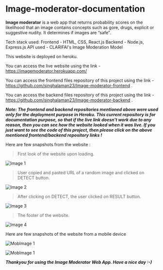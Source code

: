 # Image-moderator-documentation
**Image moderator** is a web app that returns probability scores on the likelihood that an image contains concepts such as gore, drugs, explicit or suggestive nudity. It determines if images are “safe".

Tech stack used:
Frontend - HTML, CSS, React.js
Backend - Node.js, Express.js
API used - CLARIFAI's Image Moderation Model

This website is deployed on heroku. 

You can access the live website using the link - https://imagemoderator.herokuapp.com/

You can access the frontend files repository of this project using the link - https://github.com/singhalaman23/Image-moderator-frontend .

You can access the backend files repository of this project using the link - https://github.com/singhalaman23/Image-moderator-backend .

***Note: The frontend and backend repositories mentioned above were used only for the deployment purpose in Heroku. This current repository is for documentation purpose, so that if the live link doesn't work due to any reason, then you can see how the website looked when it was live.
If you just want to see the code of this project, then please click on the above mentioned frontend/backend repository links !***

Here are few snapshots from the website : 

>First look of the website upon loading.

![Image 1](https://github.com/singhalaman23/Image-moderator-documentation/blob/main/ImageModIMG1.png?raw=true)

>User copied and pasted URL of a random image and clicked on DETECT button.

![Image 2](https://github.com/singhalaman23/Image-moderator-documentation/blob/main/ImageModIMG2.png?raw=true)

>After clicking on DETECT, the user clicked on RESULT button.

![Image 3](https://github.com/singhalaman23/Image-moderator-documentation/blob/main/ImageModIMG3.png?raw=true)

>The footer of the website.

![Image 4](https://github.com/singhalaman23/Image-moderator-documentation/blob/main/ImageModIMG4.png?raw=true)


Here are few snapshots of the website from a mobile device

![MobImage 1](https://github.com/singhalaman23/Image-moderator-documentation/blob/main/MobileImageModIMG1.png?raw=true)

![MobImage 1](https://github.com/singhalaman23/Image-moderator-documentation/blob/main/MobileImageModIMG2.png?raw=true)

***Thankyou for using the Image Moderator Web App.
Have a nice day :-)***



